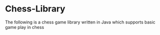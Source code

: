# Chess-Library
The following is a chess game library written in Java which supports basic game play in chess
